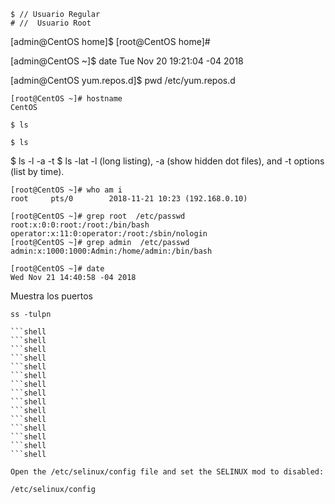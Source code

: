 ```shell
$ // Usuario Regular
# //  Usuario Root
```

[admin@CentOS home]$
[root@CentOS home]#

[admin@CentOS ~]$ date
Tue Nov 20 19:21:04 -04 2018



[admin@CentOS yum.repos.d]$ pwd
/etc/yum.repos.d

```shell
[root@CentOS ~]# hostname
CentOS
```



```shell
$ ls 
```

```shell
$ ls 
```
$ ls -l -a -t
$ ls -lat
-l (long listing), 
-a (show hidden dot files), and 
-t options (list by time).



```shell
[root@CentOS ~]# who am i
root     pts/0        2018-11-21 10:23 (192.168.0.10)
```

```shell
[root@CentOS ~]# grep root  /etc/passwd
root:x:0:0:root:/root:/bin/bash
operator:x:11:0:operator:/root:/sbin/nologin
[root@CentOS ~]# grep admin  /etc/passwd
admin:x:1000:1000:Admin:/home/admin:/bin/bash
```

```shell
[root@CentOS ~]# date
Wed Nov 21 14:40:58 -04 2018
```








 Muestra los puertos 
```shell
ss -tulpn
```

```shell
```shell
```shell
```shell
```shell
```shell
```shell
```shell
```shell
```shell
```shell
```shell
```shell
```shell
```shell
```shell

Open the /etc/selinux/config file and set the SELINUX mod to disabled:

/etc/selinux/config